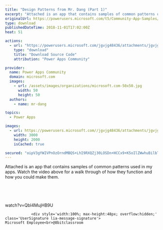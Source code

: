 ```yaml
---
title: "Design Patterns from Mr. Dang (Part 1)"
excerpt: "Attached is an app that contains samples of common patterns used in my apps. Watch the video above for a walk through of how they function and how"
originalUrl: https://powerusers.microsoft.com/t5/Community-App-Samples/Design-Patterns-from-Mr-Dang-Part-1/td-p/175205
type: download
publishedDateTime: 2018-11-01T17:02:00Z
heat: 51

actions:
  - url: "https://powerusers.microsoft.com/jgvjg48436/attachments/jgvjg48436/AppFeedbackGallery/29/2/Samples%20(1).msapp"
    type: "download"
    title: "Download Source Code"
    attribution: "Power Apps Community"

provider:
  name: Power Apps Community
  domain: microsoft.com
  images:
    - url: /assets/images/organizations/microsoft.com-50x50.jpg
      width: 50
      height: 50
  authors:
    - name: mr-dang

topics:
  - Power Apps

images:
  - url: https://powerusers.microsoft.com//jgvjg48436/attachments/jgvjg48436/AppFeedbackGallery/29/1/Screenshot%20(106).png
    width: 3000
    height: 2000
    isCached: true

secured: "oipV3gYWIVPnOzOrndMBQS+LhI9RXQZj30LOSDn+HCCx9+K5oIlZWwhuBilbTKLZPTup7QQVEzklQWZjuTLzIn7YKX0eKtl3e6b906LK5Rogcqjyq4zR1LOhhaVnzDJqJWaWqqXbVpvMYp9GQI40rsqytR8A4S5RIjC0sT7vr9k6jtADmG68SYzpeXTlQK96ua4+WhlNrzhCz7DR4zACTMDQ3OsKxJLafU4NDjH93xwu6cbuNqs3YCI+ayHJaotFUbgOu2yD7B1dJEW4GC21pA8G2z3FYsiYeQXXNqOqiLJe6KIKAxvLWdFjsr9d4chzR8IzYzWstQDO/iNnOyEofjQCqZDKLA/YM2dTtvHghx5nccOZ77el1LMWXEs/RrlCCB98hJCxhYZb4UDPwD49VDwgSbbuOVw2H2GZVXvIWp0T6sm5g4JLZjzEBFOBQ2OS;uYQgB54h50zO7suDNu8G/g=="
---
```

<p>Attached is an app that contains samples of common patterns used in my apps. Watch the video above for a walk through of how they function and how you could make them.</p>
<p>&nbsp;</p>
<p>&nbsp;</p>
<p><span class="videoUrl">watch?v=Qbl4MujHB9U</span></p>
					
				
			
			
				<div style='width:100%; max-height:48px; overflow:hidden;' class='UserSignature lia-message-signature'>
	Microsoft Employee<br>@8bitclassroom
</div>

